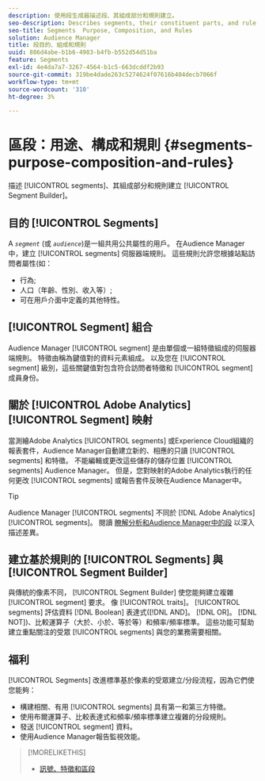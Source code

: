 ```yaml
---
description: 使用段生成器描述段、其組成部分和規則建立。
seo-description: Describes segments, their constituent parts, and rule creation with Segment Builder.
seo-title: Segments  Purpose, Composition, and Rules
solution: Audience Manager
title: 段目的、組成和規則
uuid: 886d4abe-b1b6-4983-b4fb-b552d54d51ba
feature: Segments
exl-id: 4e4da7a7-3267-4564-b1c5-663dcddf2b93
source-git-commit: 319be4dade263c5274624f07616b404decb7066f
workflow-type: tm+mt
source-wordcount: '310'
ht-degree: 3%

---
```


# 區段：用途、構成和規則 {#segments-purpose-composition-and-rules}

描述 [!UICONTROL segments]、其組成部分和規則建立 [!UICONTROL Segment Builder]。

## 目的 [!UICONTROL Segments]

A *`segment`* (或 *`audience`*)是一組共用公共屬性的用戶。 在Audience Manager中，建立 [!UICONTROL segments] 伺服器端規則。 這些規則允許您根據站點訪問者屬性(如：

* 行為;
* 人口（年齡、性別、收入等）;
* 可在用戶介面中定義的其他特性。

## [!UICONTROL Segment] 組合

Audience Manager [!UICONTROL segment] 是由單個或一組特徵組成的伺服器端規則。 特徵由稱為鍵值對的資料元素組成。 以及您在 [!UICONTROL segment] 級別，這些關鍵值對包含符合訪問者特徵和 [!UICONTROL segment] 成員身份。

## 關於 [!UICONTROL Adobe Analytics] [!UICONTROL Segment] 映射

當測繪Adobe Analytics [!UICONTROL segments] 或Experience Cloud組織的報表套件，Audience Manager自動建立新的、相應的只讀 [!UICONTROL segments] 和特徵。 不能編輯或更改這些儲存的儲存位置 [!UICONTROL segments] Audience Manager。 但是，您對映射的Adobe Analytics執行的任何更改 [!UICONTROL segments] 或報告套件反映在Audience Manager中。

>[!TIP]
>
>Audience Manager [!UICONTROL segments] 不同於 [!DNL Adobe Analytics] [!UICONTROL segments]。 閱讀 [瞭解分析和Audience Manager中的段](https://experienceleague.adobe.com/docs/analytics/integration/audience-analytics/audience-analytics-workflow/aam-analytics-segments.html) 以深入描述差異。

## 建立基於規則的 [!UICONTROL Segments] 與 [!UICONTROL Segment Builder]

與傳統的像素不同， [!UICONTROL Segment Builder] 使您能夠建立複雜 [!UICONTROL segment] 要求。 像 [!UICONTROL traits]。 [!UICONTROL segments] 評估資料 [!DNL Boolean] 表達式([!DNL AND]。 [!DNL OR]。 [!DNL NOT])、比較運算子（大於、小於、等於等）和頻率/頻率標準。 這些功能可幫助建立重點關注的受眾 [!UICONTROL segments] 與您的業務需要相關。

## 福利

[!UICONTROL Segments] 改進標準基於像素的受眾建立/分段流程，因為它們使您能夠：

* 構建相關、有用 [!UICONTROL segments] 具有第一和第三方特徵。
* 使用布爾運算子、比較表達式和頻率/頻率標準建立複雜的分段規則。
* 發送 [!UICONTROL segment] 資料。
* 使用Audience Manager報告監視效能。

>[!MORELIKETHIS]
>
>* [訊號、特徵和區段](../../reference/signal-trait-segment.md)

